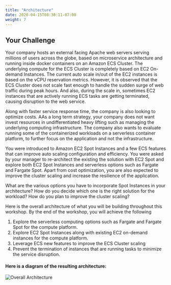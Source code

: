 ```yaml
---
title: "Architecture"
date: 2020-04-15T08:30:11-07:00
weight: 7
---
```


Your Challenge
---

Your company hosts an external facing Apache web servers serving millions of users across the globe, based on microservice architecture and running inside docker containers on an Amazon ECS Cluster. The underlying compute for the ECS Cluster is completely based on EC2 On-demand Instances. The current auto scale in/out of the EC2 instances is based on the vCPU reservation metrics. However, it is observed that the ECS Cluster does not scale fast enough to handle the sudden surge of web traffic during peak hours. And also, during the scale in, sometimes EC2 instances that are actively running ECS tasks are getting terminated, causing disruption to the web service. 

Along with faster service response time, the company is also looking to optimize costs. AAs a long term strategy, your company does not want invest resources in undifferentiated heavy lifting such as managing the underlying computing infrastructure. The company also wants to evaluate running some of the containerized workloads on a serverless container platform, to further focus on the application and not the infrastructure.

You were introduced to Amazon EC2 Spot Instances and a few ECS features that can improve auto scaling configuration and efficiency. You were asked by your manager to re-architect the existing the solution with EC2 Spot and explore both EC2 Spot Instances and serverless options such as Fargate and Fargate Spot. Apart from cost optimization, you are also expected to improve the cluster scaling and increase the resilience of the application.

What are the various options you have to incorporate Spot Instances in your architecture? 
How do you decide which one is the right solution for the workload? How do you plan to improve the cluster scaling?

Here is the overall architecture of what you will be building throughout this workshop. By the end of the workshop, you will achieve the following 

1. Explore the serverless computing options such as Fargate and Fargate Spot for the compute platform.
2. Explore EC2 Spot Instances along with existing EC2 on-demand instances for the compute platform.
3. Leverage ECS new features to improve the ECS Cluster scaling
4. Prevent the termination of instances that are running tasks to minimize the service disruption.


#### Here is a diagram of the resulting architecture:
![Overall Architecture](/images/ecs-spot-capacity-providers/architecture.gif)
